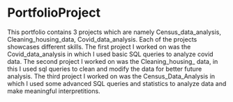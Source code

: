 # PortfolioProject
This portfolio contains 3 projects which are namely Census_data_analysis, Cleaning_housing_data, Covid_data_analysis.
Each of the projects showcases different skills.
The first project I worked on was the Covid_data_analysis in which I used basic SQL queries to analyze covid data.
The second project I worked on was the Cleaning_housing_ data, in this I used sql queries to clean and modify the data for better future analysis.
The third project I worked on was the Census_Data_Analysis in which I used some advanced SQL queries and statistics to analyze data and make meaningful interpretitions.
